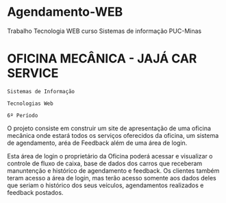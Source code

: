 # Agendamento-WEB
Trabalho Tecnologia WEB curso Sistemas de informação PUC-Minas
# OFICINA MECÂNICA - JAJÁ CAR SERVICE

`Sistemas de Informação`

`Tecnologias Web`

`6º Período`

  O projeto consiste em construir um site de apresentação de uma oficina mecânica onde estará todos os serviços oferecidos da oficina, um sistema de agendamento, aréa de Feedback além de uma área de login.
  
  Esta área de login o proprietário da Oficina poderá acessar e visualizar o controle de fluxo de caixa, base de dados dos carros que receberam manuntenção e histórico de agendamento e feedback. Os clientes também teram acesso a área de login, mas terão acesso somente aos dados deles que seriam o histórico dos seus veículos, agendamentos realizados e feedback postados.
